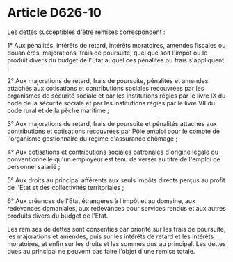 # Article D626-10

Les dettes susceptibles d'être remises correspondent :

1° Aux pénalités, intérêts de retard, intérêts moratoires, amendes fiscales ou douanières, majorations, frais de poursuite, quel que soit l'impôt ou le produit divers du budget de l'Etat auquel ces pénalités ou frais s'appliquent ;

2° Aux majorations de retard, frais de poursuite, pénalités et amendes attachés aux cotisations et contributions sociales recouvrées par les organismes de sécurité sociale et par les institutions régies par le livre IX du code de la sécurité sociale et par les institutions régies par le livre VII du code rural et de la pêche maritime ;

3° Aux majorations de retard, frais de poursuite et pénalités attachés aux contributions et cotisations recouvrées par Pôle emploi pour le compte de l'organisme gestionnaire du régime d'assurance chômage ;

4° Aux cotisations et contributions sociales patronales d'origine légale ou conventionnelle qu'un employeur est tenu de verser au titre de l'emploi de personnel salarié ;

5° Aux droits au principal afférents aux seuls impôts directs perçus au profit de l'Etat et des collectivités territoriales ;

6° Aux créances de l'Etat étrangères à l'impôt et au domaine, aux redevances domaniales, aux redevances pour services rendus et aux autres produits divers du budget de l'Etat.

Les remises de dettes sont consenties par priorité sur les frais de poursuite, les majorations et amendes, puis sur les intérêts de retard et les intérêts moratoires, et enfin sur les droits et les sommes dus au principal. Les dettes dues au principal ne peuvent pas faire l'objet d'une remise totale.
